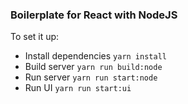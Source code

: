 ### Boilerplate for React with NodeJS

To set it up:
- Install dependencies `yarn install`
- Build server `yarn run build:node`
- Run server `yarn run start:node`
- Run UI `yarn run start:ui`
